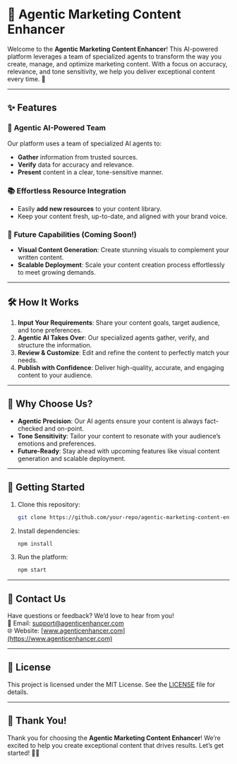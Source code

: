 

# 🚀 **Agentic Marketing Content Enhancer**

Welcome to the **Agentic Marketing Content Enhancer**! This AI-powered platform leverages a team of specialized agents to transform the way you create, manage, and optimize marketing content. With a focus on accuracy, relevance, and tone sensitivity, we help you deliver exceptional content every time. 🌟

---

## ✨ Features

### 🤖 **Agentic AI-Powered Team**
Our platform uses a team of specialized AI agents to:
- **Gather** information from trusted sources.
- **Verify** data for accuracy and relevance.
- **Present** content in a clear, tone-sensitive manner.

### 📚 **Effortless Resource Integration**
- Easily **add new resources** to your content library.
- Keep your content fresh, up-to-date, and aligned with your brand voice.

### 🎨 **Future Capabilities** (Coming Soon!)
- **Visual Content Generation**: Create stunning visuals to complement your written content.
- **Scalable Deployment**: Scale your content creation process effortlessly to meet growing demands.

---

## 🛠️ How It Works

1. **Input Your Requirements**: Share your content goals, target audience, and tone preferences.
2. **Agentic AI Takes Over**: Our specialized agents gather, verify, and structure the information.
3. **Review & Customize**: Edit and refine the content to perfectly match your needs.
4. **Publish with Confidence**: Deliver high-quality, accurate, and engaging content to your audience.

---

## 🚀 Why Choose Us?

- **Agentic Precision**: Our AI agents ensure your content is always fact-checked and on-point.
- **Tone Sensitivity**: Tailor your content to resonate with your audience’s emotions and preferences.
- **Future-Ready**: Stay ahead with upcoming features like visual content generation and scalable deployment.

---

## 📂 Getting Started

1. Clone this repository:
   ```bash
   git clone https://github.com/your-repo/agentic-marketing-content-enhancer.git
   ```
2. Install dependencies:
   ```bash
   npm install
   ```
3. Run the platform:
   ```bash
   npm start
   ```

---

## 📧 Contact Us

Have questions or feedback? We’d love to hear from you!  
📩 Email: support@agenticenhancer.com  
🌐 Website: [www.agenticenhancer.com](https://www.agenticenhancer.com)

---

## 📜 License

This project is licensed under the MIT License. See the [LICENSE](LICENSE) file for details.

---

## 🙏 Thank You!

Thank you for choosing the **Agentic Marketing Content Enhancer**! We’re excited to help you create exceptional content that drives results. Let’s get started! 🚀🎉



